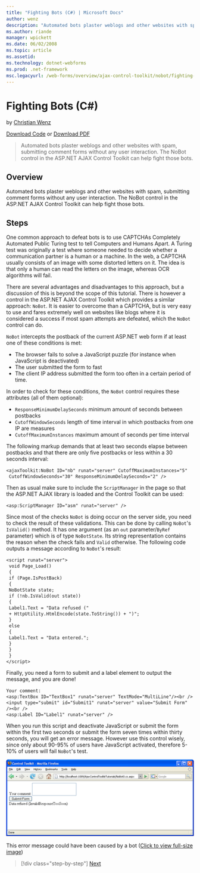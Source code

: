 ```yaml
---
title: "Fighting Bots (C#) | Microsoft Docs"
author: wenz
description: "Automated bots plaster weblogs and other websites with spam, submitting comment forms without any user interaction. The NoBot control in the ASP.NET AJAX Con..."
ms.author: riande
manager: wpickett
ms.date: 06/02/2008
ms.topic: article
ms.assetid: 
ms.technology: dotnet-webforms
ms.prod: .net-framework
msc.legacyurl: /web-forms/overview/ajax-control-toolkit/nobot/fighting-bots-cs
---
```

Fighting Bots (C#)
====================
by [Christian Wenz](https://github.com/wenz)

[Download Code](http://download.microsoft.com/download/9/3/f/93f8daea-bebd-4821-833b-95205389c7d0/NoBot0.cs.zip) or [Download PDF](http://download.microsoft.com/download/b/6/a/b6ae89ee-df69-4c87-9bfb-ad1eb2b23373/nobot0CS.pdf)

> Automated bots plaster weblogs and other websites with spam, submitting comment forms without any user interaction. The NoBot control in the ASP.NET AJAX Control Toolkit can help fight those bots.


## Overview

Automated bots plaster weblogs and other websites with spam, submitting comment forms without any user interaction. The NoBot control in the ASP.NET AJAX Control Toolkit can help fight those bots.

## Steps

One common approach to defeat bots is to use CAPTCHAs Completely Automated Public Turing test to tell Computers and Humans Apart. A Turing test was originally a test where someone needed to decide whether a communication partner is a human or a machine. In the web, a CAPTCHA usually consists of an image with some distorted letters on it. The idea is that only a human can read the letters on the image, whereas OCR algorithms will fail.

There are several advantages and disadvantages to this approach, but a discussion of this is beyond the scope of this tutorial. There is however a control in the ASP.NET AJAX Control Toolkit which provides a similar approach: `NoBot`. It is easier to overcome than a CAPTCHA, but is very easy to use and fares extremely well on websites like blogs where it is considered a success if most spam attempts are defeated, which the `NoBot` control can do.

`NoBot` intercepts the postback of the current ASP.NET web form if at least one of these conditions is met:

- The browser fails to solve a JavaScript puzzle (for instance when JavaScript is deactivated)
- The user submitted the form to fast
- The client IP address submitted the form too often in a certain period of time.

In order to check for these conditions, the `NoBot` control requires these attributes (all of them optional):

- `ResponseMinimumDelaySeconds` minimum amount of seconds between postbacks
- `CutoffWindowSeconds` length of time interval in which postbacks from one IP are measures
- `CutoffMaximumInstances` maximum amount of seconds per time interval

The following markup demands that at least two seconds elapse between postbacks and that there are only five postbacks or less within a 30 seconds interval:

    <ajaxToolkit:NoBot ID="nb" runat="server" CutoffMaximumInstances="5"
     CutoffWindowSeconds="30" ResponseMinimumDelaySeconds="2" />

Then as usual make sure to include the `ScriptManager` in the page so that the ASP.NET AJAX library is loaded and the Control Toolkit can be used:

    <asp:ScriptManager ID="asm" runat="server" />

Since most of the checks `NoBot` is doing occur on the server side, you need to check the result of these validations. This can be done by calling `NoBot`'s `IsValid()` method. It has one argument (as an `out` parameter/`ByRef` parameter) which is of type `NoBotState`. Its string representation contains the reason when the check fails and `Valid` otherwise. The following code outputs a message according to `NoBot`'s result:

    <script runat="server">
     void Page_Load()
     {
     if (Page.IsPostBack)
     {
     NoBotState state;
     if (!nb.IsValid(out state))
     {
     Label1.Text = "Data refused (" 
     + HttpUtility.HtmlEncode(state.ToString()) + ")";
     }
     else
     {
     Label1.Text = "Data entered.";
     }
     }
     }
    </script>

Finally, you need a form to submit and a label element to output the message, and you are done!

    Your comment:
    <asp:TextBox ID="TextBox1" runat="server" TextMode="MultiLine"/><br />
    <input type="submit" id="Submit1" runat="server" value="Submit Form" /><br />
    <asp:Label ID="Label1" runat="server" />

When you run this script and deactivate JavaScript or submit the form within the first two seconds or submit the form seven times within thirty seconds, you will get an error message. However use this control wisely, since only about 90-95% of users have JavaScript activated, therefore 5-10% of users will fail `NoBot`'s test.


[![This error message could have been caused by a bot](fighting-bots-cs/_static/image2.png)](fighting-bots-cs/_static/image1.png)

This error message could have been caused by a bot ([Click to view full-size image](fighting-bots-cs/_static/image3.png))

>[!div class="step-by-step"] [Next](fighting-bots-vb.md)